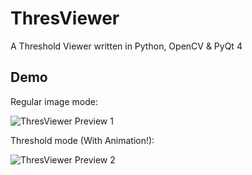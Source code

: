 ThresViewer
======

A Threshold Viewer written in Python, OpenCV & PyQt 4

Demo
---
Regular image mode:

![ThresViewer Preview 1](https://raw2.github.com/OzTamir/ThresViewer/master/demo1.png)

Threshold mode (With Animation!):

![ThresViewer Preview 2](https://raw2.github.com/OzTamir/ThresViewer/master/demo2.png)
	
